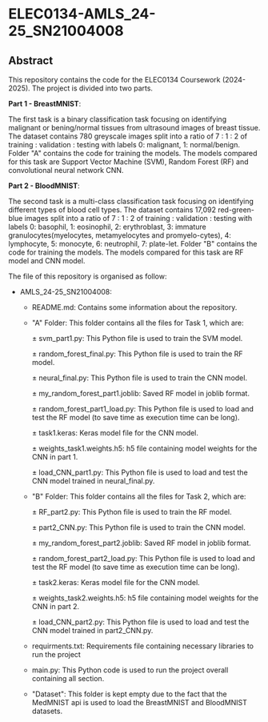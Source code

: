 # ELEC0134-AMLS_24-25_SN21004008
## Abstract
This repository contains the code for the ELEC0134 Coursework (2024-2025). The project is divided into two parts.

**Part 1 - BreastMNIST**:

The first task is a binary classification task focusing on identifying malignant or bening/normal tissues from ultrasound images of breast tissue. The dataset contains 780 greyscale images split into a ratio of 7 : 1 : 2 of training : validation : testing with labels 0: malignant, 1: normal/benign. Folder "A" contains the code for training the models. The models compared for this task are Support Vector Machine (SVM), Random Forest (RF) and convolutional neural network CNN. 

**Part 2 - BloodMNIST**:

The second task is a multi-class classification task focusing on identifying different types of blood cell types. The dataset contains 17,092 red-green-blue images split into a ratio of 7 : 1 : 2 of training : validation : testing with labels 0: basophil, 1: eosinophil, 2: erythroblast, 3: immature granulocytes(myelocytes, metamyelocytes and promyelo-cytes), 4: lymphocyte, 5: monocyte, 6: neutrophil, 7: plate-let. Folder "B" contains the code for training the models. The models compared for this task are RF model and CNN model. 

The file of this repository is organised as follow:

- AMLS_24-25_SN21004008:

  - README.md: Contains some information about the repository.

  - "A" Folder: This folder contains all the files for Task 1, which are:
    
    ± svm_part1.py: This Python file is used to train the SVM model.
    
    ± random_forest_final.py: This Python file is used to train the RF model.
    
    ± neural_final.py: This Python file is used to train the CNN model.
    
    ± my_random_forest_part1.joblib: Saved RF model in joblib format.
    
    ± random_forest_part1_load.py: This Python file is used to load and test the RF model (to save time as execution time can be long).
    
    ± task1.keras: Keras model file for the CNN model.
    
    ± weights_task1.weights.h5: h5 file containing model weights for the CNN in part 1.
    
    ± load_CNN_part1.py: This Python file is used to load and test the CNN model trained in neural_final.py.

  - "B" Folder: This folder contains all the files for Task 2, which are:
    
     ± RF_part2.py: This Python file is used to train the RF model.

     ±  part2_CNN.py: This Python file is used to train the CNN model.

    ±  my_random_forest_part2.joblib: Saved RF model in joblib format.

    ± random_forest_part2_load.py: This Python file is used to load and test the RF model (to save time as execution time can be long).

    ± task2.keras: Keras model file for the CNN model.
    
    ± weights_task2.weights.h5: h5 file containing model weights for the CNN in part 2.

    ± load_CNN_part2.py: This Python file is used to load and test the CNN model trained in part2_CNN.py.

  - requirments.txt: Requirements file containing necessary libraries to run the project
    
  - main.py: This Python code is used to run the project overall containing all section.
    
  - "Dataset": This folder is kept empty due to the fact that the MedMNIST api is used to load the BreastMNIST and BloodMNIST datasets.
 
